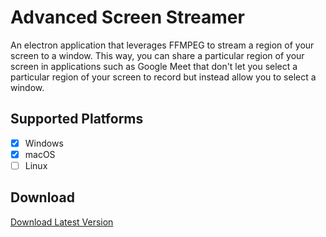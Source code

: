 # Advanced Screen Streamer

An electron application that leverages FFMPEG to stream a region of your screen to a window. This way, you can share a particular region of your screen in applications such as Google Meet that don't let you select a particular region of your screen to record but instead allow you to select a window.

## Supported Platforms 

- [X] Windows
- [X] macOS
- [ ] Linux

## Download

[Download Latest Version](https://github.com/nathan-fiscaletti/advanced-screen-streamer/releases/latest)